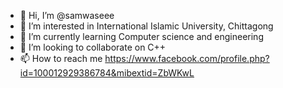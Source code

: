 - 👋 Hi, I’m @samwaseee
- 👀 I’m interested in International Islamic University, Chittagong 
- 🌱 I’m currently learning Computer science and engineering 
- 💞️ I’m looking to collaborate on C++
- 📫 How to reach me https://www.facebook.com/profile.php?id=100012929386784&mibextid=ZbWKwL

<!---
samwaseee/samwaseee is a ✨ special ✨ repository because its `README.md` (this file) appears on your GitHub profile.
You can click the Preview link to take a look at your changes.
--->
